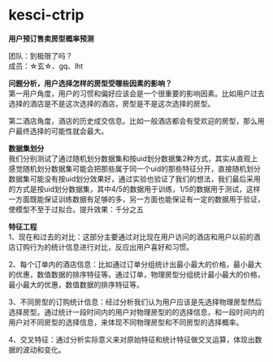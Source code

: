 # kesci-ctrip
**用户预订售卖房型概率预测**

团队：到极限了吗？  
成员：☆玄☆、gq、lht

**问题分析，用户选择怎样的房型受哪些因素的影响？**  
第一用户角度，用户的习惯和偏好应该会是一个很重要的影响因素。比如用户过去选择的酒店是不是这次选择的酒店，房型是不是这次选择的房型。  
  
第二酒店角度，酒店的历史成交信息。比如一般酒店都会有受欢迎的房型，那么用户最终选择的可能性就会最大。  

**数据集划分**  
我们分别测试了通过随机划分数据集和按uid划分数据集2种方式，其实从直观上感觉随机划分数据集可能会把那些属于同一个uid的那些特征分开，直接随机划分数据集可能没有按uid划分效果好，通过实验也验证了我们的想法，我们最后采用的方式是按uid划分数据集，其中4/5的数据用于训练，1/5的数据用于测试，这样一方面既能保证训练数据有足够的多，另一方面也能保证有一定的数据用于验证，使模型不至于过拟合。提升效果：千分之五

**特征工程**  
1、现在和过去的对比：这部分主要通过对比现在用户访问的酒店和用户以前的酒店订购行为的统计信息进行对比，反应出用户喜好和习惯。  

2、每个订单内的酒店信息：比如通过订单分组统计出最小最大的价格，最小最大的优惠，数值数据的排序特征等。通过订单，物理房型分组统计最小最大的价格，最小最大的优惠，数值数据的排序特征等。  

3、不同房型的订购统计信息：经过分析我们认为用户应该是先选择物理房型然后选择房型。通过统计一段时间内的用户对物理房型的的选择信息，和一段时间内的用户对不同房型的选择信息，来体现不同物理房型和不同房型的选择概率。  

4、交叉特征：通过分析实际意义来对原始特征和统计特征做交叉运算，体现出数据的波动和变化。






